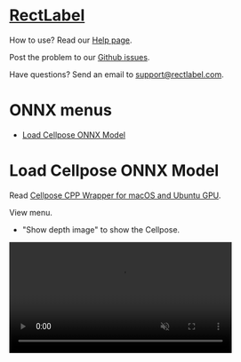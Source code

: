 # [RectLabel](https://rectlabel.com)
How to use? Read our [Help page](https://rectlabel.com/help/).

Post the problem to our [Github issues](https://github.com/ryouchinsa/Rectlabel-support/issues).

Have questions? Send an email to support@rectlabel.com.

# ONNX menus
- [Load Cellpose ONNX Model](https://rectlabel.com/onnx#load-cellpose-onnx-model)

# Load Cellpose ONNX Model
Read [Cellpose CPP Wrapper for macOS and Ubuntu GPU](https://github.com/ryouchinsa/cellpose-cpp).

View menu.
- "Show depth image" to show the Cellpose.

<video src="https://github.com/user-attachments/assets/22048c89-2412-43e3-9c0d-d0e12134ded5" controls="controls" muted="muted" class="width-fit" style="max-height:640px; min-height: 200px"></video>












